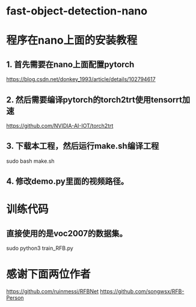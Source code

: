 # fast-object-detection-nano
# 程序在nano上面的安装教程
## 1. 首先需要在nano上面配置pytorch
https://blog.csdn.net/donkey_1993/article/details/102794617
## 2. 然后需要编译pytorch的torch2trt使用tensorrt加速
https://github.com/NVIDIA-AI-IOT/torch2trt
## 3. 下载本工程，然后运行make.sh编译工程
sudo bash make.sh
## 4. 修改demo.py里面的视频路径。

# 训练代码
## 直接使用的是voc2007的数据集。
sudo python3 train_RFB.py

# 感谢下面两位作者
https://github.com/ruinmessi/RFBNet
https://github.com/songwsx/RFB-Person
